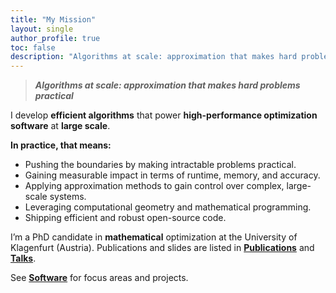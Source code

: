 ```yaml
---
title: "My Mission"
layout: single
author_profile: true
toc: false
description: "Algorithms at scale: approximation that makes hard problems practical; measured by runtime, memory, and accuracy."
---
```


> ***Algorithms at scale: approximation that makes hard problems practical***

I develop **efficient algorithms** that power **high-performance optimization software** at **large scale**.

**In practice, that means:**
- Pushing the boundaries by making intractable problems practical.
- Gaining measurable impact in terms of runtime, memory, and accuracy.
- Applying approximation methods to gain control over complex, large-scale systems.
- Leveraging computational geometry and mathematical programming.
- Shipping efficient and robust open-source code.

I’m a PhD candidate in **mathematical** optimization at the University of Klagenfurt (Austria). Publications and slides are listed in [**Publications**](/publications/) and [**Talks**](/talks/).

See [**Software**](/software/) for focus areas and projects.


